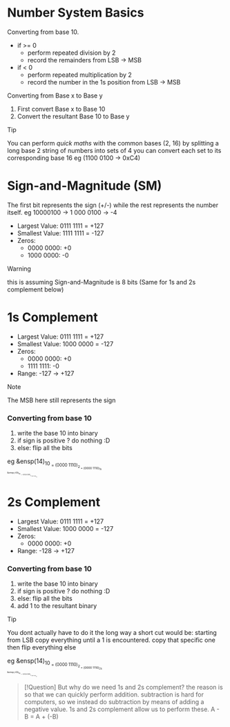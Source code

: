 # Number System Basics
Converting from base 10.
* if >= 0 
    * perform repeated division by 2 
    * record the remainders from LSB -> MSB
* if < 0
    * perform repeated multiplication by 2 
    * record the number in the 1s position from 
        LSB -> MSB

Converting from Base x to Base y
1. First convert Base x to Base 10
2. Convert the resultant Base 10 to Base y

> [!TIP]
> You can perform _quick maths_ with the common bases (2, 16)
> by splitting a long base 2 string of numbers into sets of 4
> you can convert each set to its corresponding base 16
> eg (1100 0100 -> 0xC4)

# Sign-and-Magnitude (SM)
The first bit represents the sign (+/-) while the rest represents
the number itself.
eg 10000100 -> 1 000 0100 -> -4

* Largest Value: 0111 1111 = +127
* Smallest Value: 1111 1111 = -127
* Zeros:
    * 0000 0000: +0
    * 1000 0000: -0

> [!WARNING]
> this is assuming Sign-and-Magnitude is 8 bits (Same for 1s and 2s 
> complement below)

# 1s Complement

* Largest Value: 0111 1111 = +127
* Smallest Value: 1000 0000 = -127
* Zeros:
    * 0000 0000: +0
    * 1111 1111: -0
* Range: -127 -> +127

> [!NOTE]
> The MSB here still represents the sign 

### Converting from base 10 
1. write the base 10 into binary
2. if sign is positive ? do nothing :D 
3. else: flip all the bits 

eg  &ensp(14)<sub>10<sub> = (0000 1110)<sub>2<sub> = (0000 1110)<sub>1s<sub> <br>
    &emsp(-69)<sub>10<sub> = -(0100 0101)<sub>2<sub>  (1011 1010)<sub>1s<sub> <br>

# 2s Complement

* Largest Value: 0111 1111 = +127
* Smallest Value: 1000 0000 = -127
* Zeros:
    * 0000 0000: +0
* Range: -128 -> +127

### Converting from base 10 
1. write the base 10 into binary
2. if sign is positive ? do nothing :D 
3. else: flip all the bits
4. add 1 to the resultant binary

> [!TIP]
> You dont actually have to do it the long way a short cut would be: 
> starting from LSB copy everything until a 1 is encountered.
> copy that specific one then flip everything else

eg  &ensp(14)<sub>10<sub> = (0000 1110)<sub>2<sub> = (0000 1110)<sub>2s<sub> <br>
    &emsp(-69)<sub>10<sub> = -(0100 0101)<sub>2<sub>  (1011 1011)<sub>2s<sub> <br>

> [!Question]
> But why do we need 1s and 2s complement? the reason is so that we can 
> quickly perform addition. subtraction is hard for computers, so we instead
> do subtraction by means of adding a negative value. 1s and 2s complement
> allow us to perform these.
> A - B = A + (-B)


